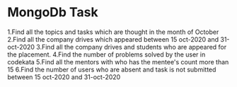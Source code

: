 # MongoDb Task
1.Find all the topics and tasks which are thought in the month of October
2.Find all the company drives which appeared between 15 oct-2020 and 31-oct-2020
3.Find all the company drives and students who are appeared for the placement.
4.Find the number of problems solved by the user in codekata
5.Find all the mentors with who has the mentee's count more than 15
6.Find the number of users who are absent and task is not submitted  between 15 oct-2020 and 31-oct-2020

